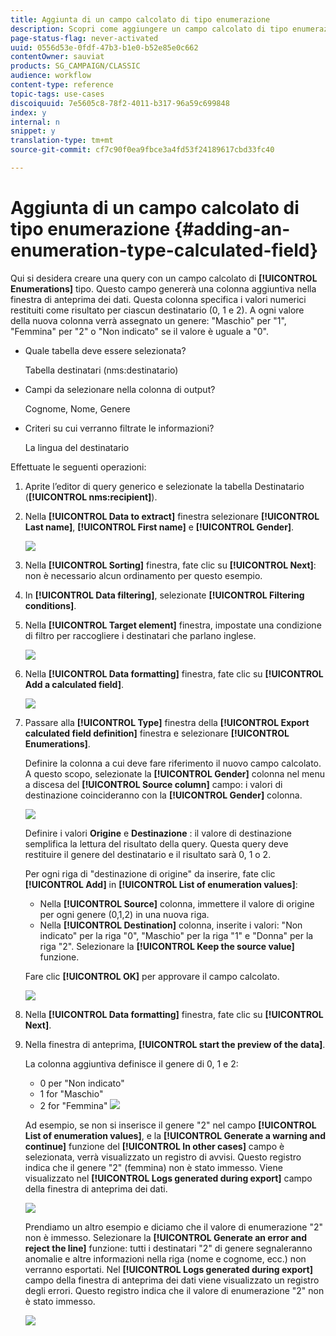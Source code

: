 ```yaml
---
title: Aggiunta di un campo calcolato di tipo enumerazione
description: Scopri come aggiungere un campo calcolato di tipo enumerazione
page-status-flag: never-activated
uuid: 0556d53e-0fdf-47b3-b1e0-b52e85e0c662
contentOwner: sauviat
products: SG_CAMPAIGN/CLASSIC
audience: workflow
content-type: reference
topic-tags: use-cases
discoiquuid: 7e5605c8-78f2-4011-b317-96a59c699848
index: y
internal: n
snippet: y
translation-type: tm+mt
source-git-commit: cf7c90f0ea9fbce3a4fd53f24189617cbd33fc40

---
```



# Aggiunta di un campo calcolato di tipo enumerazione {#adding-an-enumeration-type-calculated-field}

Qui si desidera creare una query con un campo calcolato di **[!UICONTROL Enumerations]** tipo. Questo campo genererà una colonna aggiuntiva nella finestra di anteprima dei dati. Questa colonna specifica i valori numerici restituiti come risultato per ciascun destinatario (0, 1 e 2). A ogni valore della nuova colonna verrà assegnato un genere: &quot;Maschio&quot; per &quot;1&quot;, &quot;Femmina&quot; per &quot;2&quot; o &quot;Non indicato&quot; se il valore è uguale a &quot;0&quot;.

* Quale tabella deve essere selezionata?

   Tabella destinatari (nms:destinatario)

* Campi da selezionare nella colonna di output?

   Cognome, Nome, Genere

* Criteri su cui verranno filtrate le informazioni?

   La lingua del destinatario

Effettuate le seguenti operazioni:

1. Aprite l’editor di query generico e selezionate la tabella Destinatario (**[!UICONTROL nms:recipient]**).
1. Nella **[!UICONTROL Data to extract]** finestra selezionare **[!UICONTROL Last name]**, **[!UICONTROL First name]** e **[!UICONTROL Gender]**.

   ![](assets/query_editor_nveau_73.png)

1. Nella **[!UICONTROL Sorting]** finestra, fate clic su **[!UICONTROL Next]**: non è necessario alcun ordinamento per questo esempio.
1. In **[!UICONTROL Data filtering]**, selezionate **[!UICONTROL Filtering conditions]**.
1. Nella **[!UICONTROL Target element]** finestra, impostate una condizione di filtro per raccogliere i destinatari che parlano inglese.

   ![](assets/query_editor_nveau_74.png)

1. Nella **[!UICONTROL Data formatting]** finestra, fate clic su **[!UICONTROL Add a calculated field]**.

   ![](assets/query_editor_nveau_75.png)

1. Passare alla **[!UICONTROL Type]** finestra della **[!UICONTROL Export calculated field definition]** finestra e selezionare **[!UICONTROL Enumerations]**.

   Definire la colonna a cui deve fare riferimento il nuovo campo calcolato. A questo scopo, selezionate la **[!UICONTROL Gender]** colonna nel menu a discesa del **[!UICONTROL Source column]** campo: i valori di destinazione coincideranno con la **[!UICONTROL Gender]** colonna.

   ![](assets/query_editor_nveau_76.png)

   Definire i valori **Origine** e **Destinazione** : il valore di destinazione semplifica la lettura del risultato della query. Questa query deve restituire il genere del destinatario e il risultato sarà 0, 1 o 2.

   Per ogni riga di &quot;destinazione di origine&quot; da inserire, fate clic **[!UICONTROL Add]** in **[!UICONTROL List of enumeration values]**:

   * Nella **[!UICONTROL Source]** colonna, immettere il valore di origine per ogni genere (0,1,2) in una nuova riga.
   * Nella **[!UICONTROL Destination]** colonna, inserite i valori: &quot;Non indicato&quot; per la riga &quot;0&quot;, &quot;Maschio&quot; per la riga &quot;1&quot; e &quot;Donna&quot; per la riga &quot;2&quot;.
   Selezionare la **[!UICONTROL Keep the source value]** funzione.

   Fare clic **[!UICONTROL OK]** per approvare il campo calcolato.

   ![](assets/query_editor_nveau_77.png)

1. Nella **[!UICONTROL Data formatting]** finestra, fate clic su **[!UICONTROL Next]**.
1. Nella finestra di anteprima, **[!UICONTROL start the preview of the data]**.

   La colonna aggiuntiva definisce il genere di 0, 1 e 2:

   * 0 per &quot;Non indicato&quot;
   * 1 for &quot;Maschio&quot;
   * 2 for &quot;Femmina&quot;
   ![](assets/query_editor_nveau_78.png)

   Ad esempio, se non si inserisce il genere &quot;2&quot; nel campo **[!UICONTROL List of enumeration values]**, e la **[!UICONTROL Generate a warning and continue]** funzione del **[!UICONTROL In other cases]** campo è selezionata, verrà visualizzato un registro di avvisi. Questo registro indica che il genere &quot;2&quot; (femmina) non è stato immesso. Viene visualizzato nel **[!UICONTROL Logs generated during export]** campo della finestra di anteprima dei dati.

   ![](assets/query_editor_nveau_79.png)

   Prendiamo un altro esempio e diciamo che il valore di enumerazione &quot;2&quot; non è immesso. Selezionare la **[!UICONTROL Generate an error and reject the line]** funzione: tutti i destinatari &quot;2&quot; di genere segnaleranno anomalie e altre informazioni nella riga (nome e cognome, ecc.) non verranno esportati. Nel **[!UICONTROL Logs generated during export]** campo della finestra di anteprima dei dati viene visualizzato un registro degli errori. Questo registro indica che il valore di enumerazione &quot;2&quot; non è stato immesso.

   ![](assets/query_editor_nveau_80.png)
